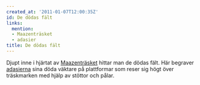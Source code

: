 ```yaml
---
created_at: '2011-01-07T12:00:35Z'
id: De dödas fält
links:
  mention:
  - Maazenträsket
  - adasier
title: De dödas fält
---
```


Djupt inne i hjärtat av [Maazenträsket] hittar man de dödas fält. Här begraver [adasierna] sina döda
väktare på plattformar som reser sig högt över träskmarken med hjälp av stöttor och pålar.

  [Maazenträsket]: Maazenträsket
  [adasierna]: adasier